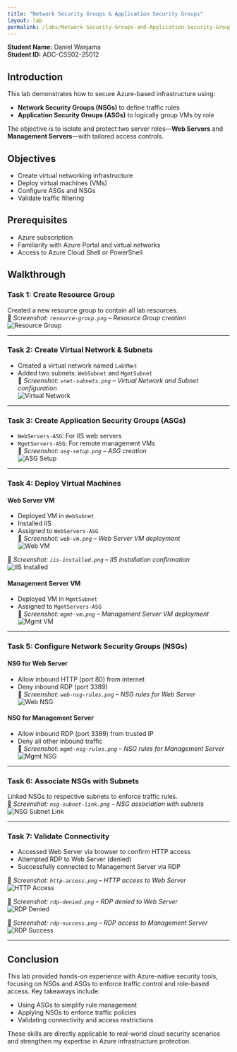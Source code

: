 ```yaml
---
title: "Network Security Groups & Application Security Groups"
layout: lab
permalink: /labs/Network-Security-Groups-and-Application-Security-Groups/
---
```


**Student Name:** Daniel Wanjama  
**Student ID:** ADC-CSS02-25012  

## Introduction

This lab demonstrates how to secure Azure-based infrastructure using:

- **Network Security Groups (NSGs)** to define traffic rules  
- **Application Security Groups (ASGs)** to logically group VMs by role  

The objective is to isolate and protect two server roles—**Web Servers** and **Management Servers**—with tailored access controls.

## Objectives

- Create virtual networking infrastructure  
- Deploy virtual machines (VMs)  
- Configure ASGs and NSGs  
- Validate traffic filtering

## Prerequisites

- Azure subscription  
- Familiarity with Azure Portal and virtual networks  
- Access to Azure Cloud Shell or PowerShell  

## Walkthrough

### Task 1: Create Resource Group

Created a new resource group to contain all lab resources.  
📸 *Screenshot: `resource-group.png` – Resource Group creation*  
![Resource Group](../../assets/images/labs/resource-group.png)

---

### Task 2: Create Virtual Network & Subnets

- Created a virtual network named `LabVNet`  
- Added two subnets: `WebSubnet` and `MgmtSubnet`  
📸 *Screenshot: `vnet-subnets.png` – Virtual Network and Subnet configuration*  
![Virtual Network](../../assets/images/labs/vnet-subnets.png)

---

### Task 3: Create Application Security Groups (ASGs)

- `WebServers-ASG`: For IIS web servers  
- `MgmtServers-ASG`: For remote management VMs  
📸 *Screenshot: `asg-setup.png` – ASG creation*  
![ASG Setup](../../assets/images/labs/asg-setup.png)

---

### Task 4: Deploy Virtual Machines

#### Web Server VM

- Deployed VM in `WebSubnet`  
- Installed IIS  
- Assigned to `WebServers-ASG`  
📸 *Screenshot: `web-vm.png` – Web Server VM deployment*  
![Web VM](../../assets/images/labs/web-vm.png)

📸 *Screenshot: `iis-installed.png` – IIS installation confirmation*  
![IIS Installed](../../assets/images/labs/iis-installed.png)

#### Management Server VM

- Deployed VM in `MgmtSubnet`  
- Assigned to `MgmtServers-ASG`  
📸 *Screenshot: `mgmt-vm.png` – Management Server VM deployment*  
![Mgmt VM](../../assets/images/labs/mgmt-vm.png)

---

### Task 5: Configure Network Security Groups (NSGs)

#### NSG for Web Server

- Allow inbound HTTP (port 80) from internet  
- Deny inbound RDP (port 3389)  
📸 *Screenshot: `web-nsg-rules.png` – NSG rules for Web Server*  
![Web NSG](../../assets/images/labs/web-nsg-rules.png)

#### NSG for Management Server

- Allow inbound RDP (port 3389) from trusted IP  
- Deny all other inbound traffic  
📸 *Screenshot: `mgmt-nsg-rules.png` – NSG rules for Management Server*  
![Mgmt NSG](../../assets/images/labs/mgmt-nsg-rules.png)

---

### Task 6: Associate NSGs with Subnets

Linked NSGs to respective subnets to enforce traffic rules.  
📸 *Screenshot: `nsg-subnet-link.png` – NSG association with subnets*  
![NSG Subnet Link](../../assets/images/labs/nsg-subnet-link.png)

---

### Task 7: Validate Connectivity

- Accessed Web Server via browser to confirm HTTP access  
- Attempted RDP to Web Server (denied)  
- Successfully connected to Management Server via RDP  

📸 *Screenshot: `http-access.png` – HTTP access to Web Server*  
![HTTP Access](../../assets/images/labs/http-access.png)

📸 *Screenshot: `rdp-denied.png` – RDP denied to Web Server*  
![RDP Denied](../../assets/images/labs/rdp-denied.png)

📸 *Screenshot: `rdp-success.png` – RDP access to Management Server*  
![RDP Success](../../assets/images/labs/rdp-success.png)

---

## Conclusion

This lab provided hands-on experience with Azure-native security tools, focusing on NSGs and ASGs to enforce traffic control and role-based access. Key takeaways include:

- Using ASGs to simplify rule management  
- Applying NSGs to enforce traffic policies  
- Validating connectivity and access restrictions  

These skills are directly applicable to real-world cloud security scenarios and strengthen my expertise in Azure infrastructure protection.

